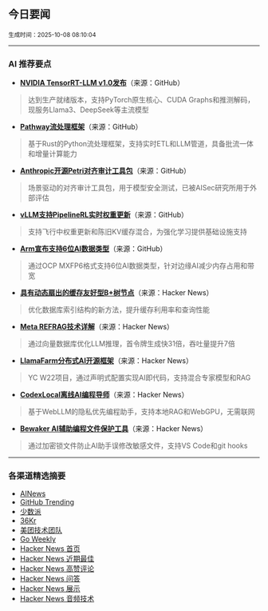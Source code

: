 ## 今日要闻

<sub> 生成时间：2025-10-08 08:10:04</sub>


---

### AI 推荐要点

- **[NVIDIA TensorRT-LLM v1.0发布](https://twitter.com/ZhihuFrontier/status/1974559265273639349)**（来源：GitHub）  
> 达到生产就绪版本，支持PyTorch原生核心、CUDA Graphs和推测解码，现服务Llama3、DeepSeek等主流模型

- **[Pathway流处理框架](https://github.com/pathwaycom/pathway)**（来源：GitHub）  
> 基于Rust的Python流处理框架，支持实时ETL和LLM管道，具备批流一体和增量计算能力

- **[Anthropic开源Petri对齐审计工具包](https://twitter.com/AnthropicAI/status/1975248654609875208)**（来源：GitHub）  
> 场景驱动的对齐审计工具包，用于模型安全测试，已被AISec研究所用于外部评估

- **[vLLM支持PipelineRL实时权重更新](https://twitter.com/vllm_project/status/1974732295627301254)**（来源：GitHub）  
> 支持飞行中权重更新和陈旧KV缓存混合，为强化学习提供基础设施支持

- **[Arm宣布支持6位AI数据类型](https://community.arm.com/arm-community-blogs/b/architectures-and-processors-blog/posts/arm-a-profile-architecture-developments-2025)**（来源：GitHub）  
> 通过OCP MXFP6格式支持6位AI数据类型，针对边缘AI减少内存占用和带宽

- **[具有动态扇出的缓存友好型B+树节点](https://news.ycombinator.com/item?id=45505398)**（来源：Hacker News）  
> 优化数据库索引结构的新方法，提升缓存利用率和查询性能

- **[Meta REFRAG技术详解](https://news.ycombinator.com/item?id=45504378)**（来源：Hacker News）  
> 通过向量数据库优化LLM推理，首令牌生成快31倍，吞吐量提升7倍

- **[LlamaFarm分布式AI开源框架](https://news.ycombinator.com/item?id=45504388)**（来源：Hacker News）  
> YC W22项目，通过声明式配置实现AI即代码，支持混合专家模型和RAG

- **[CodexLocal离线AI编程导师](https://news.ycombinator.com/item?id=45506512)**（来源：Hacker News）  
> 基于WebLLM的隐私优先编程助手，支持本地RAG和WebGPU，无需联网

- **[Bewaker AI辅助编程文件保护工具](https://news.ycombinator.com/item?id=45506603)**（来源：Hacker News）  
> 通过加密锁文件防止AI助手误修改敏感文件，支持VS Code和git hooks

---

### 各渠道精选摘要
- [AINews](./ai_news_summary_2025-10-08.md)
- [GitHub Trending](./github_trending_2025-10-08.md)
- [少数派](./shaoshupai_2025-10-08.md)
- [36Kr](./36kr_summary_2025-10-08.md)
- [美团技术团队](./meituan_2025-10-08.md)
- [Go Weekly](./go_weekly_2025-10-08.md)
- [Hacker News 首页](./hacker_news_frontpage_2025-10-08.md)
- [Hacker News 近期最佳](./hacker_news_best_2025-10-08.md)
- [Hacker News 高赞评论](./hacker_news_top_comments_2025-10-08.md)
- [Hacker News 问答](./hacker_news_ask_2025-10-08.md)
- [Hacker News 展示](./hacker_news_show_2025-10-08.md)
- [Hacker News 音频技术](./hacker_news_audio_tech_2025-10-08.md)